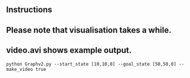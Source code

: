 ## Instructions

## Please note that visualisation takes a while.

## video.avi shows example output.
```
python Graphv2.py --start_state [10,10,0] --goal_state [50,50,0] --make_video true
```